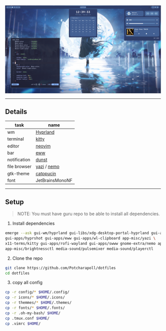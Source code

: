 ![preview](preview.png)

---

## Details

| task | name |
| --- | --- |
| wm | [Hyprland](https://github.com/hyprwm/Hyprland) |
| terminal | [kitty](https://github.com/kovidgoyal/kitty) |
| editor | [neovim](https://github.com/neovim/neovim) |
| bar | [eww](https://github.com/elkowar/eww) |
| notification | [dunst](https://github.com/dunst-project/dunst) |
| file browser | [yazi](https://github.com/sxyazi/yazi) / [nemo](https://github.com/linuxmint/nemo) |
| gtk-theme | [catppucin](https://github.com/catppuccin/catppuccin) |
| font | JetBrainsMonoNF |

---

## Setup

> NOTE: You must have guru repo to be able to install all dependencies.

1. Install dependencies
```bash
emerge --ask gui-wm/hyprland gui-libs/xdg-desktop-portal-hyprland gui-apps/hyprlock \
gui-apps/hyprshot gui-apps/eww gui-apps/wl-clipboard app-misc/yazi \
x11-terms/kitty gui-apps/rofi-wayland gui-apps/swww gnome-extra/nemo app-editors/neovim \
app-misc/brightnessctl media-sound/pulsemixer media-sound/playerctl
```

2. Clone the repo
```bash
git clone https://github.com/Potcharapoll/dotfiles
cd dotfiles
```

3. copy all config
```bash
cp -r config/* $HOME/.config/
cp -r icons/* $HOME/.icons/
cp -r themmes/* $HOME/.themes/
cp -r fonts/* $HOME/.fonts/
cp -r .oh-my-bash/ $HOME/
cp .tmux.conf $HOME/
cp .vimrc $HOME/
```